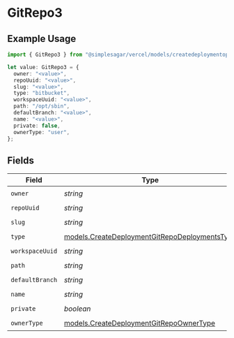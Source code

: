 # GitRepo3

## Example Usage

```typescript
import { GitRepo3 } from "@simplesagar/vercel/models/createdeploymentop.js";

let value: GitRepo3 = {
  owner: "<value>",
  repoUuid: "<value>",
  slug: "<value>",
  type: "bitbucket",
  workspaceUuid: "<value>",
  path: "/opt/sbin",
  defaultBranch: "<value>",
  name: "<value>",
  private: false,
  ownerType: "user",
};
```

## Fields

| Field                                                                                                | Type                                                                                                 | Required                                                                                             | Description                                                                                          |
| ---------------------------------------------------------------------------------------------------- | ---------------------------------------------------------------------------------------------------- | ---------------------------------------------------------------------------------------------------- | ---------------------------------------------------------------------------------------------------- |
| `owner`                                                                                              | *string*                                                                                             | :heavy_check_mark:                                                                                   | N/A                                                                                                  |
| `repoUuid`                                                                                           | *string*                                                                                             | :heavy_check_mark:                                                                                   | N/A                                                                                                  |
| `slug`                                                                                               | *string*                                                                                             | :heavy_check_mark:                                                                                   | N/A                                                                                                  |
| `type`                                                                                               | [models.CreateDeploymentGitRepoDeploymentsType](../models/createdeploymentgitrepodeploymentstype.md) | :heavy_check_mark:                                                                                   | N/A                                                                                                  |
| `workspaceUuid`                                                                                      | *string*                                                                                             | :heavy_check_mark:                                                                                   | N/A                                                                                                  |
| `path`                                                                                               | *string*                                                                                             | :heavy_check_mark:                                                                                   | N/A                                                                                                  |
| `defaultBranch`                                                                                      | *string*                                                                                             | :heavy_check_mark:                                                                                   | N/A                                                                                                  |
| `name`                                                                                               | *string*                                                                                             | :heavy_check_mark:                                                                                   | N/A                                                                                                  |
| `private`                                                                                            | *boolean*                                                                                            | :heavy_check_mark:                                                                                   | N/A                                                                                                  |
| `ownerType`                                                                                          | [models.CreateDeploymentGitRepoOwnerType](../models/createdeploymentgitrepoownertype.md)             | :heavy_check_mark:                                                                                   | N/A                                                                                                  |